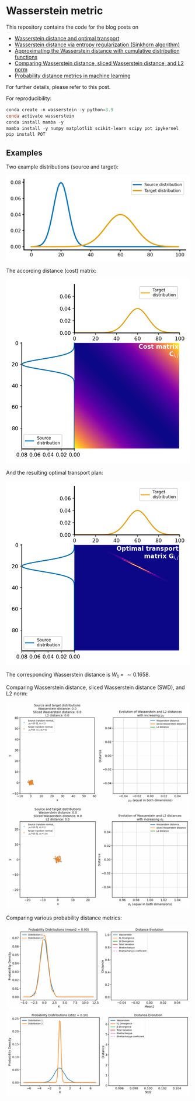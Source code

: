 # Wasserstein metric

This repository contains the code for the blog posts on 

* [Wasserstein distance and optimal transport](https://www.fabriziomusacchio.com/blog/2023-07-22-wasserstein_distance)
* [Wasserstein distance via entropy regularization (Sinkhorn algorithm)](https://www.fabriziomusacchio.com/blog/2023-07-23-wasserstein_distance_skinhorn)
* [Approximating the Wasserstein distance with cumulative distribution functions ](https://www.fabriziomusacchio.com/blog/2023-07-24-wasserstein_distance_cdf_approximation/)
* [Comparing Wasserstein distance, sliced Wasserstein distance, and L2 norm ](https://www.fabriziomusacchio.com/blog/2023-07-26-wasserstein_vs_l2_norm/)
* [Probability distance metrics in machine learning](https://www.fabriziomusacchio.com/blog/2023-07-28-probability_density_metrics/)

For further details, please refer to this post.

For reproducibility:

```powershell
conda create -n wasserstein -y python=3.9
conda activate wasserstein
conda install mamba -y
mamba install -y numpy matplotlib scikit-learn scipy pot ipykernel
pip install POT
```


## Examples
Two example distributions (source and target):

![img](images/wasserstein_distributions.png)

The according distance (cost) matrix:

![img](images/wasserstein_cost_matrix.png)

And the resulting optimal transport plan:

![img](images/wasserstein_optimal_transport_linear_programming.png)

The corresponding Wasserstein distance is $W_1 = \sim0.1658$.

Comparing Wasserstein distance, sliced Wasserstein distance (SWD), and L2 norm:

![img](images/wasserstein_l2_animation_m2.gif)
![img](images/wasserstein_l2_animation_s2.gif)

Comparing various probability distance metrics:

![img](images/distance_evolution_discrete_mean2.gif)
![img](images/distance_evolution_discrete_std2.gif)




